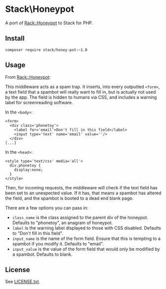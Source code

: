 # Stack\Honeypot

A port of [Rack::Honeypot](https://github.com/sunlightlabs/rack-honeypot) to Stack for PHP.

## Install

    composer require stack/honey-pot:~1.0

## Usage

From [Rack::Honeypot](https://github.com/sunlightlabs/rack-honeypot):

This middleware acts as a spam trap. It inserts, into every outputted `<form>`, a text field that a spambot will really want to fill in, but is actually not used by the app. The field is hidden to humans via CSS, and includes a warning label for screenreading software.

In the `<body>`:

    <form>
      <div class='phonetoy'>
        <label for='email'>Don't fill in this field</label>
        <input type='text' name='email' value=''/>
      </div>
    [...]

In the `<head>`:
  
    <style type='text/css' media='all'>
      div.phonetoy {
        display:none;
      }
    </style>
  
Then, for incoming requests, the middleware will check if the text field has been set to an unexpected value. If it has, that means a spambot has altered the field, and the spambot is booted to a dead end blank page.

There are a few options you can pass in:
  
  * `class_name` is the class assigned to the parent div of the honeypot. Defaults to "phonetoy", an anagram of honeypot.
  * `label` is the warning label displayed to those with CSS disabled. Defaults to "Don't fill in this field".
  * `input_name` is the name of the form field. Ensure that this is tempting to a spambot if you modify it. Defaults to "email".
  * `input_value` is the value of the form field that would only be modified by a spambot. Defaults to blank.

## License

See [LICENSE.txt](LICENSE.txt).
